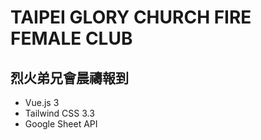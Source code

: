 # TAIPEI GLORY CHURCH FIRE FEMALE CLUB

## 烈火弟兄會晨禱報到
* Vue.js 3
* Tailwind CSS 3.3
* Google Sheet API